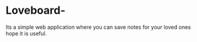 # Loveboard-
Its a simple web application where you can save notes for your loved ones hope it is useful.
